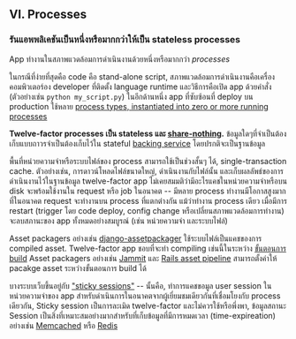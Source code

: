 ## VI. Processes
### รันแอพพลิเคชันเป็นหนึ่งหรือมากกว่าให้เป็น stateless processes

App ทำงานในสภาพแวดล้อมการดำเนินงานด้วยหนึ่งหรือมากกว่า *processes*

ในกรณีที่ง่ายที่สุดคือ code คือ stand-alone script, สภาพแวดล้อมการดำเนินงานคือเครื่องคอมพิวเตอร์อง developer ที่ติดตั้ง language runtime และวิธีการคือเปิด app ด้วยคำสั่ง (ตัวอย่างเช่น `python my_script.py`) ในอีกด้านหนึ่ง app ที่ซับซ้อนที่ deploy บน production ใช้หลาย [process types, instantiated into zero or more running processes](./concurrency)

**Twelve-factor processes เป็น stateless และ [share-nothing](http://en.wikipedia.org/wiki/Shared_nothing_architecture).** ข้อมูลใดๆที่จำเป็นต้องเก็บแบบถาวรจำเป็นต้องเก็บไว้ใน stateful [backing service](./backing-services) โดยปรกติจะเป็นฐานข้อมูล

พื้นที่หน่วยความจำหรือระบบไฟล์ของ process สามารถใช้เป็นช่วงสั้นๆ ได้, single-transaction cache. ตัวอย่างเช่น, การดาวน์โหลดไฟล์ขนาดใหญ่, ดำเนินงานกับไฟล์นั้น และเก็บผลลัพธ์ของการดำเนินงานไว้ในฐานข้อมูล twelve-factor app ไม่เคยสมมติว่ามีอะไรแคชในหน่วยความจำหรือบน disk จะพร้อมใช้งานใน request หรือ job ในอนาคต -- มีหลาย process ทำงานมีโอกาสสูงมากที่ในอนาคต request จะทำงานบน process ที่แตกต่างกัน แม้ว่าทำงาน process เดียว เมื่อมีการ restart (trigger โดย code deploy, config change หรือเปลี่ยนสภาพแวดล้อมการทำงาน) จะลบสภานะของ app ทั้งหมดอย่างสมบูรณ์ (เช่น หน่วยความจำ และระบบไฟล์)

Asset packagers อย่างเช่น [django-assetpackager](http://code.google.com/p/django-assetpackager/) ใช้ระบบไฟล์เป็นแคชของการ compiled asset. Twelve-factor app ชอบที่จะทำ compiling เช่นนี้ในระหว่าง [ขั้นตอนการ build](/build-release-run) Asset packagers อย่างเช่น [Jammit](http://documentcloud.github.io/jammit/) และ [Rails asset pipeline](http://ryanbigg.com/guides/asset_pipeline.html) สามารถตั้งค่าให้ pacakge asset ระหว่างขั้นตอนการ build ได้

บางระบบเว็บขึ้นอยู่กับ ["sticky sessions"](http://en.wikipedia.org/wiki/Load_balancing_%28computing%29#Persistence) -- นั้นคือ, ทำการแคชขอมูล user session ในหน่วยความจำของ app สำหรับดำเนินการในอนาคตจากผู้เยี่ยมชมเดียวกันที่เชื่อมโยงกับ process เดียวกัน, Sticky session เป็นการละเมิด twelve-factor และไม่ควรใช้หรือพึ่งพา, ข้อมูลสถานะ Session เป็นสิ่งที่เหมาะสมอย่างมากสำหรับที่เก็บข้อมูลที่มีการหมดเวลา (time-expireation) อย่างเช่น [Memcached](http://memcached.org/) หรือ [Redis](http://redis.io/)
